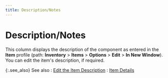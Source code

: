 ```yaml
---
title: Description/Notes
---
```


# Description/Notes


This column displays the description of the component as entered in  the **Item** profile (path: **Inventory** > **Items**  > **Options** > **Edit** > **In New Window**). You  can edit the item's description, if required.


{:.see_also}
See also
: [Edit  the Item Description]({{site.ba_baseurl}}/misc/edit_item_description_description_item_details_grid_work_order_profile_assembly_content.html)
: [Item  Details]({{site.ba_baseurl}}/prod-asm/creating-wo/wo-details/item-dtls/item_details_grid_work_order_profile_assembly_contents.html)
